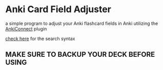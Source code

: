 # Anki Card Field Adjuster
a simple program to adjust your Anki flashcard fields in Anki utilizing the [AnkiConnect](https://ankiweb.net/shared/info/2055492159) plugin

[check here](https://docs.ankiweb.net/searching.html) for the search syntax

## MAKE SURE TO BACKUP YOUR DECK BEFORE USING

